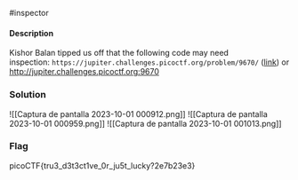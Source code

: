 #inspector
#### Description

Kishor Balan tipped us off that the following code may need inspection: `https://jupiter.challenges.picoctf.org/problem/9670/` ([link](https://jupiter.challenges.picoctf.org/problem/9670/)) or http://jupiter.challenges.picoctf.org:9670

### Solution

![[Captura de pantalla 2023-10-01 000912.png]]
![[Captura de pantalla 2023-10-01 000959.png]]
![[Captura de pantalla 2023-10-01 001013.png]]


### Flag

picoCTF{tru3_d3t3ct1ve_0r_ju5t_lucky?2e7b23e3}
